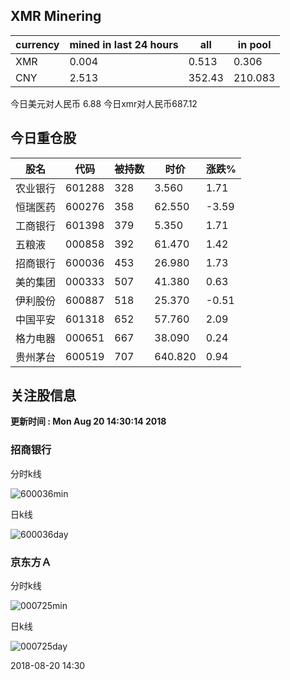 ## XMR Minering

|currency|mined in last 24 hours|all|in pool|
|---|---|---|---|
|XMR|0.004|0.513|0.306|
|CNY|2.513|352.43|210.083|

今日美元对人民币 6.88	今日xmr对人民币687.12


## 今日重仓股 

|股名|代码|被持数|时价|涨跌%|
|---|---|---|---|---|
|农业银行|601288|328|3.560|1.71|
|恒瑞医药|600276|358|62.550|-3.59|
|工商银行|601398|379|5.350|1.71|
|五粮液|000858|392|61.470|1.42|
|招商银行|600036|453|26.980|1.73|
|美的集团|000333|507|41.380|0.63|
|伊利股份|600887|518|25.370|-0.51|
|中国平安|601318|652|57.760|2.09|
|格力电器|000651|667|38.090|0.24|
|贵州茅台|600519|707|640.820|0.94|

## 关注股信息
**更新时间 : Mon Aug 20 14:30:14 2018**
### 招商银行 
分时k线

![600036min](http://image.sinajs.cn/newchart/min/n/sh600036.gif)

日k线

![600036day](http://image.sinajs.cn/newchart/daily/n/sh600036.gif)

### 京东方Ａ 
分时k线

![000725min](http://image.sinajs.cn/newchart/min/n/sz000725.gif)

日k线

![000725day](http://image.sinajs.cn/newchart/daily/n/sz000725.gif)

2018-08-20 14:30